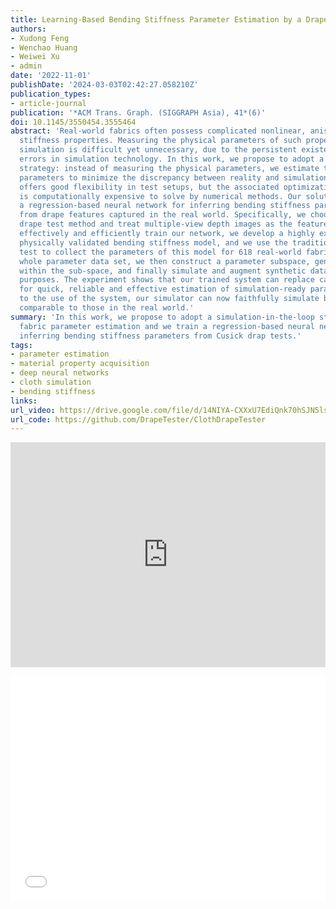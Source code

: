 ```yaml
---
title: Learning-Based Bending Stiffness Parameter Estimation by a Drape Tester
authors:
- Xudong Feng
- Wenchao Huang
- Weiwei Xu
- admin
date: '2022-11-01'
publishDate: '2024-03-03T02:42:27.058210Z'
publication_types:
- article-journal
publication: '*ACM Trans. Graph. (SIGGRAPH Asia), 41*(6)'
doi: 10.1145/3550454.3555464
abstract: 'Real-world fabrics often possess complicated nonlinear, anisotropic bending
  stiffness properties. Measuring the physical parameters of such properties for physics-based
  simulation is difficult yet unnecessary, due to the persistent existence of numerical
  errors in simulation technology. In this work, we propose to adopt a simulation-in-the-loop
  strategy: instead of measuring the physical parameters, we estimate the simulation
  parameters to minimize the discrepancy between reality and simulation. This strategy
  offers good flexibility in test setups, but the associated optimization problem
  is computationally expensive to solve by numerical methods. Our solution is to train
  a regression-based neural network for inferring bending stiffness parameters, directly
  from drape features captured in the real world. Specifically, we choose the Cusick
  drape test method and treat multiple-view depth images as the feature vector. To
  effectively and efficiently train our network, we develop a highly expressive and
  physically validated bending stiffness model, and we use the traditional cantilever
  test to collect the parameters of this model for 618 real-world fabrics. Given the
  whole parameter data set, we then construct a parameter subspace, generate new samples
  within the sub-space, and finally simulate and augment synthetic data for training
  purposes. The experiment shows that our trained system can replace cantilever tests
  for quick, reliable and effective estimation of simulation-ready parameters. Thanks
  to the use of the system, our simulator can now faithfully simulate bending effects
  comparable to those in the real world.'
summary: 'In this work, we propose to adopt a simulation-in-the-loop strategy for
  fabric parameter estimation and we train a regression-based neural network for
  inferring bending stiffness parameters from Cusick drap tests.'
tags:
- parameter estimation
- material property acquisition
- deep neural networks
- cloth simulation
- bending stiffness
links:
url_video: https://drive.google.com/file/d/14NIYA-CXXxU7EdiQnk70hSJN5lsqRW13/view
url_code: https://github.com/DrapeTester/ClothDrapeTester
---
```


<p align="center">
<iframe width="100%" height="360" src="https://www.youtube.com/embed/4PfgBnVCeNY?si=3yeD4T3uPQ001ZxL" title="YouTube video player" frameborder="0" allow="accelerometer; autoplay; clipboard-write; encrypted-media; gyroscope; picture-in-picture; web-share" allowfullscreen></iframe>
</p>
<p align="center">
<iframe width="100%" height="360" src="//player.bilibili.com/player.html?aid=858160039&bvid=BV1eV4y1M7Yr&cid=837387296&p=1" scrolling="no" border="0" frameborder="no" framespacing="0" allowfullscreen="true"> </iframe>
</p>
